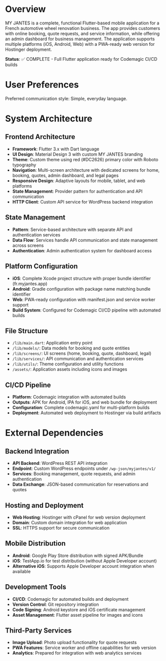 # Overview

MY JANTES is a complete, functional Flutter-based mobile application for a French automotive wheel renovation business. The app provides customers with online booking, quote requests, and service information, while offering an admin dashboard for business management. The application supports multiple platforms (iOS, Android, Web) with a PWA-ready web version for Hostinger deployment.

**Status**: ✅ COMPLETE - Full Flutter application ready for Codemagic CI/CD builds

# User Preferences

Preferred communication style: Simple, everyday language.

# System Architecture

## Frontend Architecture
- **Framework**: Flutter 3.x with Dart language
- **UI Design**: Material Design 3 with custom MY JANTES branding
- **Theme**: Custom theme using red (#DC2626) primary color with Roboto typography
- **Navigation**: Multi-screen architecture with dedicated screens for home, booking, quotes, admin dashboard, and legal pages
- **Responsive Design**: Adaptive layouts for mobile, tablet, and web platforms
- **State Management**: Provider pattern for authentication and API communication
- **HTTP Client**: Custom API service for WordPress backend integration

## State Management
- **Pattern**: Service-based architecture with separate API and authentication services
- **Data Flow**: Services handle API communication and state management across screens
- **Authentication**: Admin authentication system for dashboard access

## Platform Configuration
- **iOS**: Complete Xcode project structure with proper bundle identifier (fr.myjantes.app)
- **Android**: Gradle configuration with package name matching bundle identifier
- **Web**: PWA-ready configuration with manifest.json and service worker support
- **Build System**: Configured for Codemagic CI/CD pipeline with automated builds

## File Structure
- `/lib/main.dart`: Application entry point
- `/lib/models/`: Data models for booking and quote entities
- `/lib/screens/`: UI screens (home, booking, quote, dashboard, legal)
- `/lib/services/`: API communication and authentication services
- `/lib/utils/`: Theme configuration and utility functions
- `/assets/`: Application assets including icons and images

## CI/CD Pipeline
- **Platform**: Codemagic integration with automated builds
- **Outputs**: APK for Android, IPA for iOS, and web bundle for deployment
- **Configuration**: Complete codemagic.yaml for multi-platform builds
- **Deployment**: Automated web deployment to Hostinger via build artifacts

# External Dependencies

## Backend Integration
- **API Backend**: WordPress REST API integration
- **Endpoint**: Custom WordPress endpoints under `/wp-json/myjantes/v1/`
- **Services**: Booking management, quote requests, and admin authentication
- **Data Exchange**: JSON-based communication for reservations and quotes

## Hosting and Deployment
- **Web Hosting**: Hostinger with cPanel for web version deployment
- **Domain**: Custom domain integration for web application
- **SSL**: HTTPS support for secure communication

## Mobile Distribution
- **Android**: Google Play Store distribution with signed APK/Bundle
- **iOS**: TestApp.io for test distribution (without Apple Developer account)
- **Alternative iOS**: Supports Apple Developer account integration when available

## Development Tools
- **CI/CD**: Codemagic for automated builds and deployment
- **Version Control**: Git repository integration
- **Code Signing**: Android keystore and iOS certificate management
- **Asset Management**: Flutter asset pipeline for images and icons

## Third-Party Services
- **Image Upload**: Photo upload functionality for quote requests
- **PWA Features**: Service worker and offline capabilities for web version
- **Analytics**: Prepared for integration with web analytics services